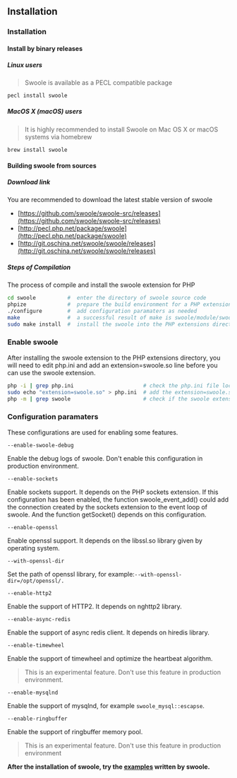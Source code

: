 ## Installation

### Installation

#### Install by binary releases

##### Linux users

> Swoole is available as a PECL compatible package

``` bash
pecl install swoole
```
##### MacOS X \(macOS\) users

> It is highly recommended to install Swoole on Mac OS X or macOS systems via homebrew

``` bash
brew install swoole
```

#### Building swoole from sources

##### Download link

You are recommended to download the latest stable version of swoole

- [https://github.com/swoole/swoole-src/releases](https://github.com/swoole/swoole-src/releases)
- [http://pecl.php.net/package/swoole](http://pecl.php.net/package/swoole)
- [http://git.oschina.net/swoole/swoole/releases](http://git.oschina.net/swoole/swoole/releases)

##### Steps of Compilation 

The process of compile and install the swoole extension for PHP

``` bash
cd swoole          #  enter the directory of swoole source code   
phpize       	   #  prepare the build environment for a PHP extension
./configure        #  add configuration paramaters as needed
make 			   #  a successful result of make is swoole/module/swoole.so
sudo make install  #  install the swoole into the PHP extensions directory
```

### Enable swoole

After installing the swoole extension to the PHP extensions directory, you will need to edit php.ini and add an extension=swoole.so line before you can use the swoole extension.

```bash
php -i | grep php.ini                      # check the php.ini file location
sudo echo "extension=swoole.so" > php.ini  # add the extension=swoole.so to the end of php.ini
php -m | grep swoole                       # check if the swoole extension has been enabled
```

### Configuration paramaters

These configurations are used for enabling some features.

`--enable-swoole-debug` 

Enable the debug logs of swoole. Don't enable this configuration in production environment.

`--enable-sockets` 

Enable sockets support. It depends on the PHP sockets extension. If this configuration has been enabled, the function swoole_event_add() could add the connection created by the sockets extension to the event loop of swoole. And the function getSocket() depends on this configuration.  

`--enable-openssl` 

Enable openssl support. It depends on the libssl.so library given by operating system.

`--with-openssl-dir`

Set the path of openssl library, for example:`--with-openssl-dir=/opt/openssl/.`

`--enable-http2`

Enable the support of HTTP2. It depends on nghttp2 library.

`--enable-async-redis`

Enable the support of async redis client. It depends on hiredis library.

`--enable-timewheel`

Enable the support of timewheel and optimize the heartbeat algorithm.

> This is an experimental feature. Don't use this feature in production environment.

`--enable-mysqlnd`

Enable the support of mysqlnd, for example `swoole_mysql::escapse`.

`--enable-ringbuffer`

Enable the support of ringbuffer memory pool.

> This is an experimental feature. Don't use this feature in production environment


**After the installation of swoole,  try the [examples](/get-started/examples.md) written by swoole.**
